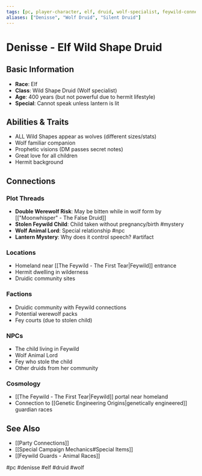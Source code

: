 ```yaml
---
tags: [pc, player-character, elf, druid, wolf-specialist, feywild-connected, hermit]
aliases: ["Denisse", "Wolf Druid", "Silent Druid"]
---
```


# Denisse - Elf Wild Shape Druid

## Basic Information
- **Race**: Elf
- **Class**: Wild Shape Druid (Wolf specialist)
- **Age**: 400 years (but not powerful due to hermit lifestyle)
- **Special**: Cannot speak unless lantern is lit

## Abilities & Traits
- ALL Wild Shapes appear as wolves (different sizes/stats)
- Wolf familiar companion
- Prophetic visions (DM passes secret notes)
- Great love for all children
- Hermit background

## Connections
### Plot Threads
- **Double Werewolf Risk**: May be bitten while in wolf form by [["Moonwhisper" - The False Druid]]
- **Stolen Feywild Child**: Child taken without pregnancy/birth #mystery
- **Wolf Animal Lord**: Special relationship #npc
- **Lantern Mystery**: Why does it control speech? #artifact

### Locations
- Homeland near [[The Feywild - The First Tear|Feywild]] entrance
- Hermit dwelling in wilderness
- Druidic community sites

### Factions
- Druidic community with Feywild connections
- Potential werewolf packs
- Fey courts (due to stolen child)

### NPCs
- The child living in Feywild
- Wolf Animal Lord
- Fey who stole the child
- Other druids from her community

### Cosmology
- [[The Feywild - The First Tear|Feywild]] portal near homeland
- Connection to [[Genetic Engineering Origins|genetically engineered]] guardian races

## See Also
- [[Party Connections]]
- [[Special Campaign Mechanics#Special Items]]
- [[Feywild Guards - Animal Races]]

#pc #denisse #elf #druid #wolf
